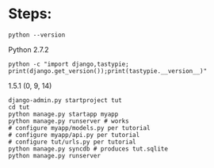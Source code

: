 
# Steps:

	python --version
Python 2.7.2

	python -c "import django,tastypie; print(django.get_version());print(tastypie.__version__)"
1.5.1
(0, 9, 14)

	django-admin.py startproject tut
	cd tut
	python manage.py startapp myapp
	python manage.py runserver # works
	# configure myapp/models.py per tutorial
	# configure myapp/api.py per tutorial
	# configure tut/urls.py per tutorial
	python manage.py syncdb # produces tut.sqlite
	python manage.py runserver
